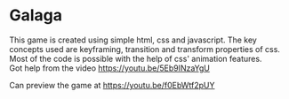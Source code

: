 # Galaga
This game is created using simple html, css and javascript.
The key concepts used are keyframing, transition and transform properties of css. Most of the code is possible with the help of css' animation features.  
Got help from the video https://youtu.be/5Eb9INzaYgU  

Can preview the game at https://youtu.be/f0EbWtf2pUY

